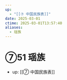 ```yaml
---
up:
  - "[[⑦ 中国民族表]]"
date: 2025-03-01
ctime: 2025-03-01T13:57:40
aliases:
  - 瑶族
---
```


# ⑦51 瑶族

- up: [[⑦ 中国民族表]]
